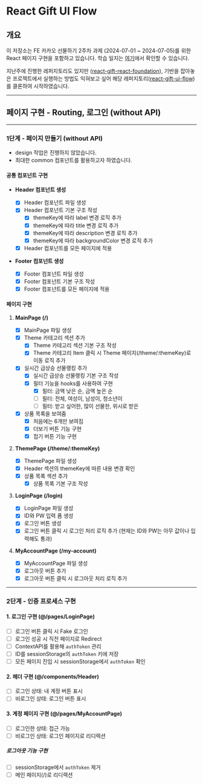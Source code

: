 # React Gift UI Flow

## 개요

이 저장소는 FE 카카오 선물하기 2주차 과제 (2024-07-01 ~ 2024-07-05)를 위한 React 페이지 구현을 포함하고 있습니다. 학습 일지는 [여기](https://www.notion.so/TIL-FE-25dbeb894e884b889eca0fa3e4e13904)에서 확인할 수 있습니다.

지난주에 진행한 레퍼지토리도 있지만 ([react-gift-react-foundation](https://github.com/sugoring/react-gift-react-foundation)), 기반을 잡아놓은 프로젝트에서 실행하는 방법도 익혀보고 싶어 해당 레퍼지토리([react-gift-ui-flow](https://github.com/kakao-tech-campus-2nd-step2/react-gift-ui-flow))를 클론하여 시작하였습니다.

---

## 페이지 구현 - Routing, 로그인 (without API)

---

### 1단계 - 페이지 만들기 (without API)

- design 작업은 진행하지 않았습니다.
- 최대한 common 컴포넌트를 활용하고자 하였습니다.

#### 공통 컴포넌트 구현

- **Header 컴포넌트 생성**

  - [x] Header 컴포넌트 파일 생성
  - [x] Header 컴포넌트 기본 구조 작성
    - [x] themeKey에 따라 label 변경 로직 추가
    - [x] themeKey에 따라 title 변경 로직 추가
    - [x] themeKey에 따라 description 변경 로직 추가
    - [x] themeKey에 따라 backgroundColor 변경 로직 추가
  - [x] Header 컴포넌트를 모든 페이지에 적용

- **Footer 컴포넌트 생성**

  - [x] Footer 컴포넌트 파일 생성
  - [x] Footer 컴포넌트 기본 구조 작성
  - [x] Footer 컴포넌트를 모든 페이지에 적용

#### 페이지 구현

1. **MainPage (/)**

   - [x] MainPage 파일 생성
   - [x] Theme 카테고리 섹션 추가
     - [x] Theme 카테고리 섹션 기본 구조 작성
     - [x] Theme 카테고리 Item 클릭 시 Theme 페이지(/theme/:themeKey)로 이동 로직 추가
   - [x] 실시간 급상승 선물랭킹 추가
     - [x] 실시간 급상승 선물랭킹 기본 구조 작성
     - [x] 필터 기능을 hooks를 사용하여 구현
       - [x] 필터: 금액 낮은 순, 금액 높은 순
       - [ ] 필터: 전체, 여성이, 남성이, 청소년이
       - [ ] 필터: 받고 싶어한, 많이 선물한, 위시로 받은
   - [x] 상품 목록을 보여줌
     - [x] 처음에는 6개만 보여짐
     - [x] 더보기 버튼 기능 구현
     - [x] 접기 버튼 기능 구현

2. **ThemePage (/theme/:themeKey)**

   - [x] ThemePage 파일 생성
   - [x] Header 섹션의 themeKey에 따른 내용 변경 확인
   - [x] 상품 목록 섹션 추가
     - [x] 상품 목록 기본 구조 작성

3. **LoginPage (/login)**

   - [x] LoginPage 파일 생성
   - [x] ID와 PW 입력 폼 생성
   - [x] 로그인 버튼 생성
   - [x] 로그인 버튼 클릭 시 로그인 처리 로직 추가 (현재는 ID와 PW는 아무 값이나 입력해도 통과)

4. **MyAccountPage (/my-account)**
   - [x] MyAccountPage 파일 생성
   - [x] 로그아웃 버튼 추가
   - [x] 로그아웃 버튼 클릭 시 로그아웃 처리 로직 추가

---

### 2단계 - 인증 프로세스 구현

#### 1. 로그인 구현 (@/pages/LoginPage)
  - [ ] 로그인 버튼 클릭 시 Fake 로그인
  - [ ] 로그인 성공 시 직전 페이지로 Redirect
  - [ ] ContextAPI를 활용해 `authToken` 관리
  - [ ] ID를 sessionStorage의 `authToken` 키에 저장
  - [ ] 모든 페이지 진입 시 sessionStorage에서 `authToken` 확인

#### 2. 헤더 구현 (@/components/Header)
  - [ ] 로그인 상태: 내 계정 버튼 표시
  - [ ] 비로그인 상태: 로그인 버튼 표시

#### 3. 계정 페이지 구현 (@/pages/MyAccountPage)
  - [ ] 로그인한 상태: 접근 가능
  - [ ] 비로그인 상태: 로그인 페이지로 리디렉션

  ##### **로그아웃 기능 구현**
  - [ ] sessionStorage에서 `authToken` 제거
  - [ ] 메인 페이지(/)로 리디렉션